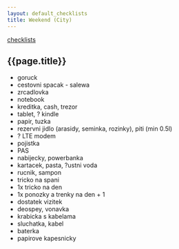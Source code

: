 ```yaml
---
layout: default_checklists
title: Weekend (City)
---
```


[checklists](.)

## {{page.title}}

- goruck
- cestovni spacak - salewa
- zrcadlovka
- notebook
- kreditka, cash, trezor
- tablet, ? kindle
- papir, tuzka
- rezervni jidlo (arasidy, seminka, rozinky), piti (min 0.5l)
- ? LTE modem
- pojistka
- PAS
- nabijecky, powerbanka
- kartacek, pasta, ?ustni voda
- rucnik, sampon
- tricko na spani
- 1x tricko na den
- 1x ponozky a trenky na den + 1
- dostatek vizitek
- deospey, vonavka
- krabicka s kabelama
- sluchatka, kabel
- baterka
- papirove kapesnicky
